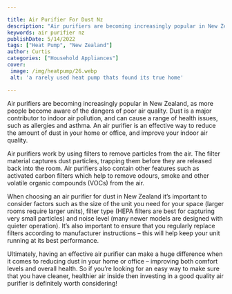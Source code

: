 ```yaml
---

title: Air Purifier For Dust Nz
description: "Air purifiers are becoming increasingly popular in New Zealand, as more people become aware of the dangers of poor air quality. Du...get more info"
keywords: air purifier nz
publishDate: 5/14/2022
tags: ["Heat Pump", "New Zealand"]
author: Curtis
categories: ["Household Appliances"]
cover: 
 image: /img/heatpump/26.webp
 alt: 'a rarely used heat pump thats found its true home'

---
```


Air purifiers are becoming increasingly popular in New Zealand, as more people become aware of the dangers of poor air quality. Dust is a major contributor to indoor air pollution, and can cause a range of health issues, such as allergies and asthma. An air purifier is an effective way to reduce the amount of dust in your home or office, and improve your indoor air quality.

Air purifiers work by using filters to remove particles from the air. The filter material captures dust particles, trapping them before they are released back into the room. Air purifiers also contain other features such as activated carbon filters which help to remove odours, smoke and other volatile organic compounds (VOCs) from the air.

When choosing an air purifier for dust in New Zealand it’s important to consider factors such as the size of the unit you need for your space (larger rooms require larger units), filter type (HEPA filters are best for capturing very small particles) and noise level (many newer models are designed with quieter operation). It’s also important to ensure that you regularly replace filters according to manufacturer instructions – this will help keep your unit running at its best performance. 

Ultimately, having an effective air purifier can make a huge difference when it comes to reducing dust in your home or office – improving both comfort levels and overall health. So if you’re looking for an easy way to make sure that you have cleaner, healthier air inside then investing in a good quality air purifier is definitely worth considering!
